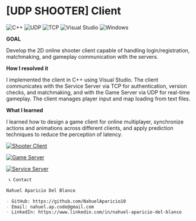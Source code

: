 # [UDP SHOOTER] Client 

![C++](https://img.shields.io/badge/C++-00599C?style=for-the-badge&logo=cplusplus&logoColor=white)
![UDP](https://img.shields.io/badge/UDP-0078D6?style=for-the-badge&logo=network&logoColor=white)
![TCP](https://img.shields.io/badge/TCP-5C2D91?style=for-the-badge&logo=network&logoColor=white)
![Visual Studio](https://img.shields.io/badge/Visual%20Studio-5C2D91.svg?style=for-the-badge&logo=visual-studio&logoColor=white)
![Windows](https://img.shields.io/badge/Windows-0078D6?style=for-the-badge&logo=windows&logoColor=white)

**GOAL** 

Develop the 2D online shooter client capable of handling login/registration, matchmaking, and gameplay communication with the servers.

**How I resolved it** 

I implemented the client in C++ using Visual Studio. The client communicates with the Service Server via TCP for authentication, version checks, and matchmaking, and with the Game Server via UDP for real-time gameplay. The client manages player input and map loading from text files.

**What I learned** 

I learned how to design a game client for online multiplayer, synchronize actions and animations across different clients, and apply prediction techniques to reduce the perception of latency.

[![Shooter Client](https://img.shields.io/badge/Shooter_Client-Repository-blue?logo=github)](https://github.com/NahuelAparicio10/UDP_Shooter_Client)

[![Game Server](https://img.shields.io/badge/Game_Server-Repository-green?logo=github)](https://github.com/NahuelAparicio10/UDP_Shooter_GameServer)

[![Service Server](https://img.shields.io/badge/Service_Server-Repository-orange?logo=github)](https://github.com/NahuelAparicio10/UDP_Shooter_ServiceServer)

```markdown
 📞 Contact

Nahuel Aparicio Del Blanco

- GitHub: https://github.com/NahuelAparicio10
- Email: nahuel.ap.code@gmail.com
- LinkedIn: https://www.linkedin.com/in/nahuel-aparicio-del-blanco
